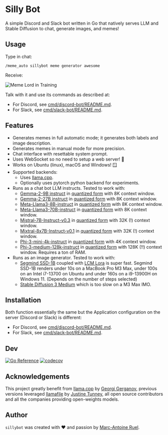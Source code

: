 # Silly Bot

A simple Discord and Slack bot written in Go that natively serves LLM and Stable
Diffusion to chat, generate images, and memes!


## Usage

Type in chat:

`/meme_auto sillybot meme generator awesome`

Receive:

![Meme Lord in Training](https://raw.githubusercontent.com/wiki/maruel/sillybot/meme_lord.png)

Talk with it and use its commands as described at:

- For Discord, see [cmd/discord-bot/README.md](cmd/discord-bot#usage).
- For Slack, see [cmd/slack-bot/README.md](cmd/slack-bot#usage).


## Features

- Generates memes in full automatic mode; it generates both labels and image
  description.
- Generates memes in manual mode for more precision.
- Chat interface with resettable system prompt.
- Uses WebSocket so no need to setup a web server! 🎉
- Works on Ubuntu (linux), macOS and Windows! 🪟
- Supported backends:
    - Uses [llama.cpp](https://github.com/ggerganov/llama.cpp).
    - Optionally uses pytorch python backend for experiments.
- Runs as a chat bot LLM instructs. Tested to work with:
    - [Gemma-2-9B instruct](https://huggingface.co/google/gemma-2-9b-it) in
      [quantized form](https://huggingface.co/bartowski/gemma-2-9b-it-GGUF)
      with 8K context window.
    - [Gemma-2-27B instruct](https://huggingface.co/google/gemma-2-27b-it) in
      [quantized form](https://huggingface.co/bartowski/gemma-2-27b-it-GGUF)
      with 8K context window.
    - [Meta-Llama3-8B-instruct](https://huggingface.co/meta-llama/Meta-Llama-3-8B-Instruct)
      in [quantized
      form](https://huggingface.co/bartowski/Meta-Llama-3-8B-Instruct-GGUF)
      with 8K context window.
    - [Meta-Llama3-70B-instruct](https://huggingface.co/meta-llama/Meta-Llama-3-70B-Instruct)
      in [quantized
      form](https://huggingface.co/bartowski/Meta-Llama-3-70B-Instruct-GGUF)
      with 8K context window.
    - [Mistral-7B-Instruct-v0.3](https://huggingface.co/mistralai/Mistral-7B-Instruct-v0.3)
      in [quantized
      form](https://huggingface.co/MaziyarPanahi/Mistral-7B-Instruct-v0.3-GGUF)
      with 32K (!) context window.
    - [Mixtral-8x7B-Instruct-v0.1](https://huggingface.co/mistralai/Mixtral-8x7B-Instruct-v0.1)
      in [quantized
      form](https://huggingface.co/MaziyarPanahi/Mixtral-8x7B-Instruct-v0.1-GGUF)
      with 32K (!) context window.
    - [Phi-3-mini-4k-instruct](https://huggingface.co/microsoft/Phi-3-mini-4k-instruct)
      in [quantized
      form](https://huggingface.co/SanctumAI/Phi-3-mini-4k-instruct-GGUF)
      with 4K context window.
    - [Phi-3-medium-128k-instruct](https://huggingface.co/microsoft/Phi-3-medium-128k-instruct)
      in [quantized
      form](https://huggingface.co/bartowski/Phi-3-medium-128k-instruct-GGUF)
      with 128K (!!) context window. Requires a ton of RAM.
- Runs as an image generator. Tested to work with:
    - [Segmind SSD-1B](https://huggingface.co/segmind/SSD-1B) coupled with [LCM
      Lora](https://huggingface.co/latent-consistency/lcm-lora-ssd-1b) is super
      fast. Segmind SSD-1B renders under 10s on a MacBook Pro M3 Max, under
      100s on an Intel i7-13700 on Ubuntu and under 160s on a i9-13900H on Windows
      11. (Depends on the number of steps selected)
    - [Stable Diffusion 3
      Medium](https://huggingface.co/stabilityai/stable-diffusion-3-medium)
      which is too slow on a M3 Max IMO.


## Installation

Both function essentially the same but the Application configuration on the
server (Discord or Slack) is different:

- For Discord, see
  [cmd/discord-bot/README.md](cmd/discord-bot#app-configuration).
- For Slack, see
  [cmd/slack-bot/README.md](cmd/slack-bot#app-configuration).


## Dev

[![Go Reference](https://pkg.go.dev/badge/github.com/maruel/sillybot/.svg)](https://pkg.go.dev/github.com/maruel/sillybot/)
[![codecov](https://codecov.io/gh/maruel/sillybot/graph/badge.svg?token=33RREVZMMP)](https://codecov.io/gh/maruel/sillybot)


## Acknowledgements

This project greatly benefit from
[llama.cpp](https://github.com/ggerganov/llama.cpp) by [Georgi
Gerganov](https://github.com/ggerganov), previous versions leveraged
[llamafile](https://github.com/Mozilla-Ocho/llamafile) by [Justine
Tunney](https://github.com/jart), all open source contributors and all the
companies providing open-weights models.


## Author

`sillybot` was created with ❤️️ and passion by [Marc-Antoine
Ruel](https://github.com/maruel).
